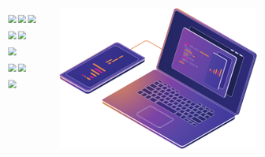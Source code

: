 <img src="https://raw.githubusercontent.com/edneyosf/edneyosf/master/pc.png" min-width="400px" max-width="400px" width="400px" align="right" alt="Computador"/>

<img src="https://img.shields.io/badge/Android-073042?style=for-the-badge&logo=android&logoColor=00de7a"/> <img src="https://img.shields.io/badge/Java-D32F2F?style=for-the-badge&logo=oracle&logoColor=white"/> <img src="https://img.shields.io/badge/Kotlin-563dac?&style=for-the-badge&logo=kotlin&logoColor=f88909"/>

<img src="https://img.shields.io/badge/Flutter-0175C2?style=for-the-badge&logo=flutter&logoColor=white"/> <img src="https://img.shields.io/badge/Dart-02569B?style=for-the-badge&logo=dart&logoColor=white"/>

<img src="https://img.shields.io/badge/Go-00ADD8?style=for-the-badge&logo=go&logoColor=white"/>

<img src="https://img.shields.io/badge/Linux-000000?style=for-the-badge&logo=arch-linux&logoColor=white"/> <img src="https://img.shields.io/badge/Shell_Script-121011?style=for-the-badge&logo=gnu-bash&logoColor=green"/>

<img src="https://img.shields.io/badge/Docker-2496ED?style=for-the-badge&logo=docker&logoColor=white"/>
